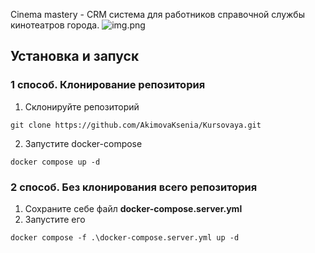 Cinema mastery - CRM система для работников справочной службы кинотеатров города.
![img.png](img/img.png)
## Установка и запуск
### 1 способ. Клонирование репозитория
1. Склонируйте репозиторий
```shell
git clone https://github.com/AkimovaKsenia/Kursovaya.git
```
2. Запустите docker-compose
```shell
docker compose up -d
```
### 2 способ. Без клонирования всего репозитория
1. Сохраните себе файл **docker-compose.server.yml**
2. Запустите его
```shell
docker compose -f .\docker-compose.server.yml up -d
```